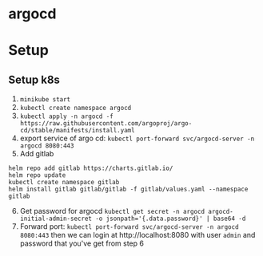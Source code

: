 # argocd

# Setup

## Setup k8s
1. `minikube start`
2. `kubectl create namespace argocd`
3. `kubectl apply -n argocd -f https://raw.githubusercontent.com/argoproj/argo-cd/stable/manifests/install.yaml`
4. export service of argo cd:
`kubectl port-forward svc/argocd-server -n argocd 8080:443`
5. Add gitlab
```
helm repo add gitlab https://charts.gitlab.io/
helm repo update
kubectl create namespace gitlab
helm install gitlab gitlab/gitlab -f gitlab/values.yaml --namespace gitlab
```
6. Get password for argocd
`kubectl get secret -n argocd argocd-initial-admin-secret -o jsonpath='{.data.password}' | base64 -d`
7. Forward port: `kubectl port-forward svc/argocd-server -n argocd 8080:443` then we can login at http://localhost:8080 with user `admin` and password that you've get from step 6